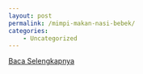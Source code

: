```yaml
---
layout: post
permalink: /mimpi-makan-nasi-bebek/
categories:
    - Uncategorized
---
```


[Baca Selengkapnya](/04)